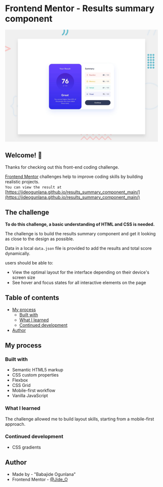 # Frontend Mentor - Results summary component

![Design preview for the Results summary component coding challenge](./design/desktop-preview.jpg)

## Welcome! 👋

Thanks for checking out this front-end coding challenge.

[Frontend Mentor](https://www.frontendmentor.io) challenges help to improve coding skills by building realistic projects.\
`You can view the result at` [https://jideogunlana.github.io/results_summary_component_main/](https://jideogunlana.github.io/results_summary_component_main/)

## The challenge

**To do this challenge, a basic understanding of HTML and CSS is needed.**

The challenge is to build the results summary component and get it looking as close to the design as possible.

Data in a local `data.json` file is provided to add the results and total score dynamically.

users should be able to:

- View the optimal layout for the interface depending on their device's screen size
- See hover and focus states for all interactive elements on the page

## Table of contents

- [My process](#my-process)
  - [Built with](#built-with)
  - [What I learned](#what-i-learned)
  - [Continued development](#continued-development)
- [Author](#author)


## My process

### Built with

- Semantic HTML5 markup
- CSS custom properties
- Flexbox
- CSS Grid
- Mobile-first workflow
- Vanilla JavaScript

### What I learned
The challenge allowed me to build layout skills, starting from a mobile-first approach.

### Continued development
- CSS gradients


## Author
- Made by - "Babajide Ogunlana"
- Frontend Mentor - [@Jide_O](https://www.frontendmentor.io/profile/JideOgunlana)

